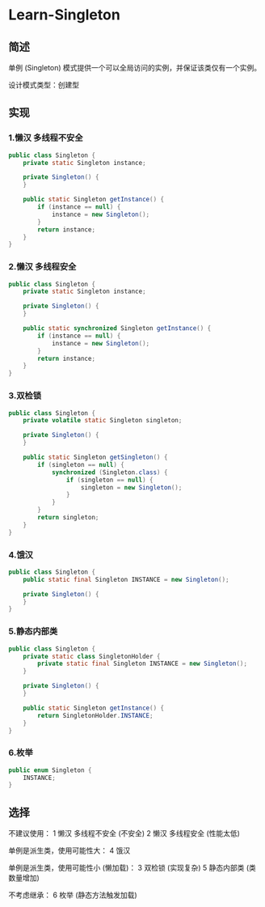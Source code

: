 # Learn-Singleton

## 简述

单例 (Singleton) 模式提供一个可以全局访问的实例，并保证该类仅有一个实例。

设计模式类型：创建型

## 实现

### 1.懒汉 多线程不安全

```java
public class Singleton {
    private static Singleton instance;

    private Singleton() {
    }

    public static Singleton getInstance() {
        if (instance == null) {
            instance = new Singleton();
        }
        return instance;
    }
}
```

### 2.懒汉 多线程安全

```java
public class Singleton {
    private static Singleton instance;

    private Singleton() {
    }

    public static synchronized Singleton getInstance() {
        if (instance == null) {
            instance = new Singleton();
        }
        return instance;
    }
}
```

### 3.双检锁

```java
public class Singleton {
    private volatile static Singleton singleton;

    private Singleton() {
    }

    public static Singleton getSingleton() {
        if (singleton == null) {
            synchronized (Singleton.class) {
                if (singleton == null) {
                    singleton = new Singleton();
                }
            }
        }
        return singleton;
    }
}
```

### 4.饿汉

```java
public class Singleton {
    public static final Singleton INSTANCE = new Singleton();

    private Singleton() {
    }
}
```

### 5.静态内部类

```java
public class Singleton {
    private static class SingletonHolder {
        private static final Singleton INSTANCE = new Singleton();
    }

    private Singleton() {
    }

    public static Singleton getInstance() {
        return SingletonHolder.INSTANCE;
    }
}
```

### 6.枚举

```java
public enum Singleton {
    INSTANCE;
}
```

## 选择

不建议使用：
1 懒汉 多线程不安全 (不安全)
2 懒汉 多线程安全 (性能太低)

单例是派生类，使用可能性大：
4 饿汉

单例是派生类，使用可能性小 (懒加载)：
3 双检锁 (实现复杂)
5 静态内部类 (类数量增加)

不考虑继承：
6 枚举 (静态方法触发加载)